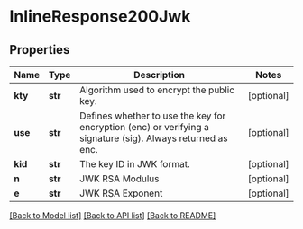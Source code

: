 # InlineResponse200Jwk

## Properties
Name | Type | Description | Notes
------------ | ------------- | ------------- | -------------
**kty** | **str** | Algorithm used to encrypt the public key. | [optional] 
**use** | **str** | Defines whether to use the key for encryption (enc) or verifying a signature (sig). Always returned as enc. | [optional] 
**kid** | **str** | The key ID in JWK format. | [optional] 
**n** | **str** | JWK RSA Modulus | [optional] 
**e** | **str** | JWK RSA Exponent | [optional] 

[[Back to Model list]](../README.md#documentation-for-models) [[Back to API list]](../README.md#documentation-for-api-endpoints) [[Back to README]](../README.md)


